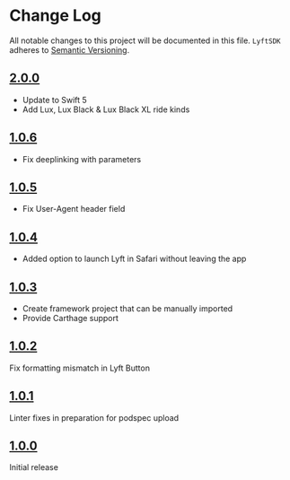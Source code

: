 # Change Log
All notable changes to this project will be documented in this file.
`LyftSDK` adheres to [Semantic Versioning](https://semver.org/).

## [2.0.0](https://github.com/lyft/Lyft-iOS-sdk/releases/tag/2.0.0)

- Update to Swift 5
- Add Lux, Lux Black & Lux Black XL ride kinds

## [1.0.6](https://github.com/lyft/Lyft-iOS-sdk/releases/tag/1.0.6)

- Fix deeplinking with parameters

## [1.0.5](https://github.com/lyft/Lyft-iOS-sdk/releases/tag/1.0.5)

- Fix User-Agent header field

## [1.0.4](https://github.com/lyft/Lyft-iOS-sdk/releases/tag/1.0.4)

- Added option to launch Lyft in Safari without leaving the app 

## [1.0.3](https://github.com/lyft/Lyft-iOS-sdk/releases/tag/1.0.3)

- Create framework project that can be manually imported
- Provide Carthage support

## [1.0.2](https://github.com/lyft/Lyft-iOS-sdk/releases/tag/1.0.2)

Fix formatting mismatch in Lyft Button

## [1.0.1](https://github.com/lyft/Lyft-iOS-sdk/releases/tag/1.0.1)

Linter fixes in preparation for podspec upload

## [1.0.0](https://github.com/lyft/Lyft-iOS-sdk/releases/tag/1.0.0)

Initial release
